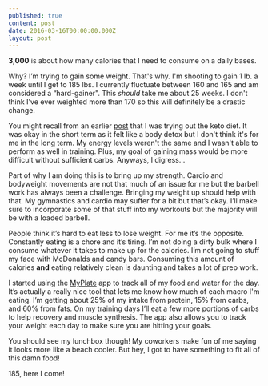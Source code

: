 ```yaml
---
published: true
content: post
date: 2016-03-16T00:00:00.000Z
layout: post
---
```


**3,000** is about how many calories that I need to consume on a daily bases.

Why? I’m trying to gain some weight. That's why. I'm shooting to gain 1 lb. a week until I get to 185 lbs. I currently fluctuate between 160 and 165 and am considered a “hard-gainer". This *should* take me about 25 weeks. I don't think I've ever weighted more than 170 so this will definitely be a drastic change.

You might recall from an earlier [post](http://shawnleberknight.com/blog/keto-diet) that I was trying out the keto diet. It was okay in the short term as it felt like a body detox but I don't think it's for me in the long term. My energy levels weren't the same and I wasn't able to perform as well in training. Plus, my goal of gaining mass would be more difficult without sufficient carbs. Anyways, I digress...

Part of why I am doing this is to bring up my strength. Cardio and bodyweight movements are not that much of an issue for me but the barbell work has always been a challenge. Bringing my weight up should help with that. My gymnastics and cardio may suffer for a bit but that’s okay. I’ll make sure to incorporate some of that stuff into my workouts but the majority will be with a loaded barbell.

People think it’s hard to eat less to lose weight. For me it’s the opposite. Constantly eating is a chore and it’s tiring. I’m not doing a dirty bulk where I consume whatever it takes to make up for the calories. I’m not going to stuff my face with McDonalds and candy bars. Consuming this amount of calories **and** eating relatively clean is daunting and takes a lot of prep work.

I started using the [MyPlate](http://www.livestrong.com/myplate/) app to track all of my food and water for the day. It’s actually a really nice tool that lets me know how much of each macro I'm eating. I’m getting about 25% of my intake from protein, 15% from carbs, and 60% from fats. On my training days I’ll eat a few more portions of carbs to help recovery and muscle synthesis. The app also allows you to track your weight each day to make sure you are hitting your goals.

You should see my lunchbox though! My coworkers make fun of me saying it looks more like a beach cooler. But hey, I got to have something to fit all of this damn food!

185, here I come!
